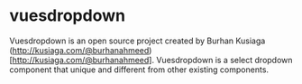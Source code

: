 # vuesdropdown

Vuesdropdown is an open source project created by Burhan Kusiaga (http://kusiaga.com/@burhanahmeed)[http://kusiaga.com/@burhanahmeed]. Vuesdropdown is a select dropdown component that unique and different from other existing components.
